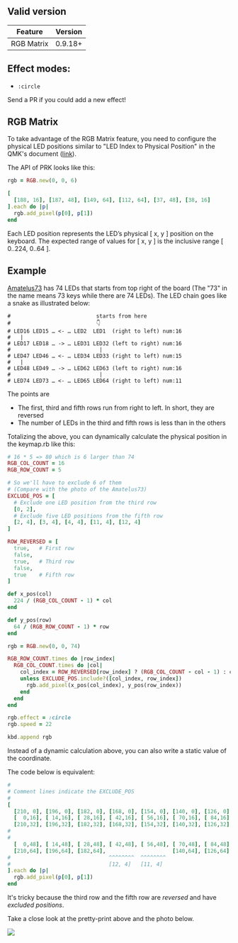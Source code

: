 ## Valid version

|Feature|Version|
|----|----|
|RGB Matrix|0.9.18+|

## Effect modes:

- `:circle`

Send a PR if you could add a new effect!

## RGB Matrix

To take advantage of the RGB Matrix feature, you need to configure the physical LED positions similar to "LED Index to Physical Position" in the QMK's document ([link](https://docs.qmk.fm/#/feature_rgb_matrix?id=common-configuration)).

The API of PRK looks like this:

```ruby
rgb = RGB.new(0, 0, 6)

[
  [188, 16], [187, 48], [149, 64], [112, 64], [37, 48], [38, 16]
].each do |p|
  rgb.add_pixel(p[0], p[1])
end
```

Each LED position represents the LED’s physical [ x, y ] position on the keyboard.
The expected range of values for [ x, y ] is the inclusive range [ 0..224, 0..64 ].

## Example

[Amatelus73](https://shop.yushakobo.jp/en/products/consign_amatelus73) has 74 LEDs that starts from top right of the board
(The "73" in the name means 73 keys while there are 74 LEDs).
The LED chain goes like a snake as illustrated below:

```
#                           starts from here
#                           👇
# LED16 LED15 … <- … LED2  LED1  (right to left) num:16
#   |
# LED17 LED18 … -> … LED31 LED32 (left to right) num:16
#                            |
# LED47 LED46 … <- … LED34 LED33 (right to left) num:15
#   |
# LED48 LED49 … -> … LED62 LED63 (left to right) num:16
#                            |
# LED74 LED73 … <- … LED65 LED64 (right to left) num:11
```

The points are

- The first, third and fifth rows run from right to left. In short, they are reversed
- The number of LEDs in the third and fifth rows is less than in the others

Totalizing the above, you can dynamically calculate the physical position in the keymap.rb like this:

```ruby
# 16 * 5 => 80 which is 6 larger than 74
RGB_COL_COUNT = 16
RGB_ROW_COUNT = 5

# So we'll have to exclude 6 of them
# (Compare with the photo of the Amatelus73)
EXCLUDE_POS = [
  # Exclude one LED position from the third row
  [0, 2],
  # Exclude five LED positions from the fifth row
  [2, 4], [3, 4], [4, 4], [11, 4], [12, 4]
]

ROW_REVERSED = [
  true,   # First row
  false,
  true,   # Third row
  false,
  true    # Fifth row
]

def x_pos(col)
  224 / (RGB_COL_COUNT - 1) * col
end

def y_pos(row)
  64 / (RGB_ROW_COUNT - 1) * row
end

rgb = RGB.new(0, 0, 74)

RGB_ROW_COUNT.times do |row_index|
  RGB_COL_COUNT.times do |col|
    col_index = ROW_REVERSED[row_index] ? (RGB_COL_COUNT - col - 1) : col
    unless EXCLUDE_POS.include?([col_index, row_index])
      rgb.add_pixel(x_pos(col_index), y_pos(row_index))
    end
  end
end

rgb.effect = :circle
rgb.speed = 22

kbd.append rgb
```

Instead of a dynamic calculation above, you can also write a static value of the coordinate.

The code below is equivalent:

```ruby
#
# Comment lines indicate the EXCLUDE_POS
#
[
  [210, 0], [196, 0], [182, 0], [168, 0], [154, 0], [140, 0], [126, 0], [112, 0], [ 98, 0], [ 84, 0], [ 70, 0], [ 56, 0], [ 42, 0], [ 28, 0], [ 14, 0], [  0, 0],
  [  0,16], [ 14,16], [ 28,16], [ 42,16], [ 56,16], [ 70,16], [ 84,16], [ 98,16], [112,16], [126,16], [140,16], [154,16], [168,16], [182,16], [196,16], [210,16],
  [210,32], [196,32], [182,32], [168,32], [154,32], [140,32], [126,32], [112,32], [ 98,32], [ 84,32], [ 70,32], [ 56,32], [ 42,32], [ 28,32], [ 14,32],
#                                                                                                                                                       ^^^^^^^^
#                                                                                                                                                        [0, 2]
  [  0,48], [ 14,48], [ 28,48], [ 42,48], [ 56,48], [ 70,48], [ 84,48], [ 98,48], [112,48], [126,48], [140,48], [154,48], [168,48], [182,48], [196,48], [210,48],
  [210,64], [196,64], [182,64],                     [140,64], [126,64], [112,64], [ 98,64], [ 84,64], [ 70,64],                               [ 14,64], [  0,64],
#                               ^^^^^^^^  ^^^^^^^^                                                              ^^^^^^^^  ^^^^^^^^  ^^^^^^^^
#                               [12, 4]   [11, 4]                                                                [4, 4]    [3, 4]    [2, 4]
].each do |p|
  rgb.add_pixel(p[0], p[1])
end
```

It's tricky because the third row and the fifth row are *reversed* and have *excluded positions*.

Take a close look at the pretty-print above and the photo below.

![](https://swanmatch.github.io/amatelus73/images/gallery/swan.jpg)
